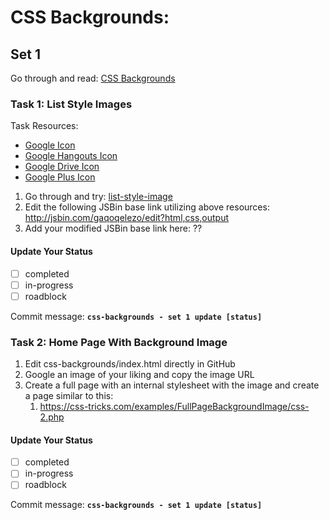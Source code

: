 # CSS Backgrounds:

## Set 1

Go through and read: <a href="http://www.htmlgoodies.com/beyond/css/article.php/3868361" target="_blank">CSS Backgrounds</a>

### Task 1: List Style Images

Task Resources:
- [Google Icon](https://cdn0.iconfinder.com/data/icons/social-flat-rounded-rects/512/google_bookmarks-16.png)
- [Google Hangouts Icon](https://cdn0.iconfinder.com/data/icons/social-flat-rounded-rects/512/google_hangouts-16.png)
- [Google Drive Icon](https://cdn0.iconfinder.com/data/icons/social-flat-rounded-rects/512/google_drive-16.png)
- [Google Plus Icon](https://cdn1.iconfinder.com/data/icons/social-shade-rounded-rects/512/google-16.png)


1. Go through and try: <a href="http://www.w3schools.com/cssref/pr_list-style-image.asp" target="_blank">list-style-image</a>
2. Edit the following JSBin base link utilizing above resources: <http://jsbin.com/gaqoqelezo/edit?html,css,output>
3. Add your modified JSBin base link here: ??

#### Update Your Status
- [ ] completed
- [ ] in-progress
- [ ] roadblock

Commit message: __`css-backgrounds - set 1 update [status]`__

### Task 2: Home Page With Background Image

1. Edit css-backgrounds/index.html directly in GitHub
2. Google an image of your liking and copy the image URL
3. Create a full page with an internal stylesheet with the image and create a page similar to this:
    1. <https://css-tricks.com/examples/FullPageBackgroundImage/css-2.php> 

#### Update Your Status
- [ ] completed
- [ ] in-progress
- [ ] roadblock

Commit message: __`css-backgrounds - set 1 update [status]`__
